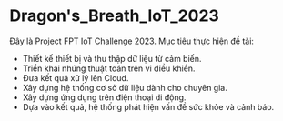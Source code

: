 # Dragon's_Breath_IoT_2023
Đây là Project FPT IoT Challenge 2023.
Mục tiêu thực hiện đề tài:
- Thiết kế thiết bị và thu thập dữ liệu từ cảm biến.
- Triển khai nhúng thuật toán trên vi điều khiển.
- Đưa kết quả xử lý lên Cloud.
- Xây dựng hệ thống cơ sở dữ liệu dành cho chuyên gia.
- Xây dựng ứng dụng trên điện thoại di động.
- Dựa vào kết quả, hệ thống phát hiện vấn đề sức khỏe và cảnh báo.
